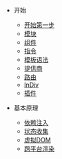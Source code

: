 - 开始
  - [开始第一步](start)
  - [模块](modules)
  - [组件](components)
  - [指令](directives)
  - [模板语法](template)
  - [提供商](providers)
  - [路由](route)
  - [InDiv](indiv)
  - [插件](plugins)

- 基本原理
  - [依赖注入](di)
  - [状态收集](stateCollection)
  - [虚拟DOM](vnode)
  - [跨平台渲染](render)
